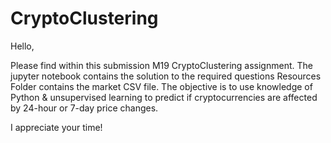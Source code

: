 # CryptoClustering

Hello,

Please find within this submission M19 CryptoClustering assignment.
The jupyter notebook contains the solution to the required questions
Resources Folder contains the market CSV file.
The objective is to use knowledge of Python & unsupervised learning to predict if cryptocurrencies are affected by 24-hour or 7-day price changes.

I appreciate your time!